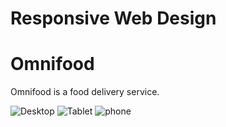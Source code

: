 # Responsive Web Design
# Omnifood
Omnifood is a food delivery service.

![Desktop](https://user-images.githubusercontent.com/73147654/124529809-9f845f80-de4e-11eb-8a82-e39edb891c6c.png)
![Tablet](https://user-images.githubusercontent.com/73147654/124529818-a14e2300-de4e-11eb-8f19-b2864e71083d.png)
![phone](https://user-images.githubusercontent.com/73147654/124529823-a317e680-de4e-11eb-9c40-5155cf1afe4c.png)
